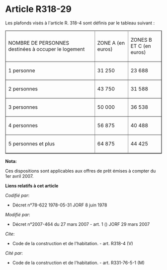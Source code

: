 # Article R318-29

Les plafonds visés à l'article R. 318-4 sont définis par le tableau suivant : 

<table cellpadding="0" cellspacing="1" border="1">
  <thead>
    <tr>
      <td width="273">

NOMBRE DE PERSONNES destinées à occuper le logement 

</td>
      <td width="91">

ZONE A (en euros) 

</td>
      <td width="91">

ZONES B ET C (en euros) 

</td>
    </tr>
  </thead>
  <tbody>
    <tr>
      <td valign="top">

1 personne 

</td>
      <td valign="top">

31 250 

</td>
      <td valign="top">

23 688 

</td>
    </tr>
    <tr>
      <td valign="top">

2 personnes 

</td>
      <td valign="top">

43 750 

</td>
      <td valign="top">

31 588 

</td>
    </tr>
    <tr>
      <td valign="top">

3 personnes 

</td>
      <td valign="top">

50 000 

</td>
      <td valign="top">

36 538 

</td>
    </tr>
    <tr>
      <td valign="top">

4 personnes 

</td>
      <td valign="top">

56 875 

</td>
      <td valign="top">

40 488 

</td>
    </tr>
    <tr>
      <td valign="top">

5 personnes et plus 

</td>
      <td valign="top">

64 875 

</td>
      <td valign="top">

44 425

</td>
    </tr>
  </tbody>
</table>

**Nota:**

Ces dispositions sont applicables aux offres de prêt émises à compter du 1er avril 2007.

**Liens relatifs à cet article**

_Codifié par_:

  - Décret n°78-622 1978-05-31 JORF 8 juin 1978

_Modifié par_:

  - Décret n°2007-464 du 27 mars 2007 - art. 1 () JORF 29 mars 2007

_Cite_:

  - Code de la construction et de l'habitation. - art. R318-4 (V)

_Cité par_:

  - Code de la construction et de l'habitation. - art. R331-76-5-1 (M)
